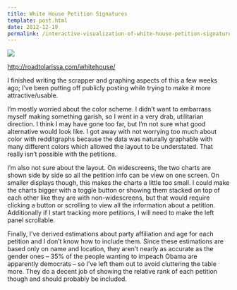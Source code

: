 ```yaml
---
title: White House Petition Signatures
template: post.html
date: 2012-12-19
permalink: /interactive-visualization-of-white-house-petition-signatures
---
```


<img class=" wp-image-234 alignnone" src="http://www.roadtolarissa.com/wp-content/uploads/2012/12/petition.png" />

http://roadtolarissa.com/whitehouse/


I finished writing the scrapper and graphing aspects of this a few weeks ago; I’ve been putting off publicly posting while trying to make it more attractive/usable.

I’m mostly worried about the color scheme. I didn’t want to embarrass myself making something garish, so I went in a very drab, utilitarian direction. I think I may have gone too far, but I’m not sure what good alternative would look like. I got away with not worrying too much about color with redditgraphs because the data was naturally graphable with many different colors which allowed the layout to be understated. That really isn’t possible with the petitions.

I’m also not sure about the layout. On widescreens, the two charts are shown side by side so all the petition info can be view on one screen. On smaller displays though, this makes the charts a little too small. I could make the charts bigger with a toggle button or showing them stacked on top of each other like they are with non-widescreens, but that would require clicking a button or scrolling to view all the information about a petition. Additionally if I start tracking more petitions, I will need to make the left panel scrollable.

Finally, I’ve derived estimations about party affiliation and age for each petition and I don’t know how to include them. Since these estimations are based only on name and location, they aren’t nearly as accurate as the gender ones – 35% of the people wanting to impeach Obama are apparently democrats – so I’ve left them out to avoid cluttering the table more. They do a decent job of showing the relative rank of each petition though and should probably be included.
